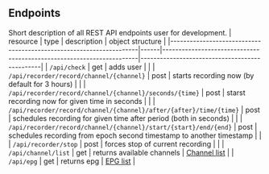 
## Endpoints

Short description of all REST API endpoints user for development.
| resource                                                           | type | description                                                          | object structure                              |
|--------------------------------------------------------------------|------|----------------------------------------------------------------------|-----------------------------------------------|
| `/api/check`                                                       | get  | adds user                                                            |                                               |
| `/api/recorder/record/channel/{channel}`                           | post | starts recording now (by default for 3 hours)                        |                                               |
| `/api/recorder/record/channel/{channel}/seconds/{time}`            | post | starst recording now for given time in seconds                       |                                               |
| `/api/recorder/record/channel/{channel}/after/{after}/time/{time}` | post | schedules recording for given time after period (both in seconds)    |                                               |
| `/api/recorder/record/channel/{channel}/start/{start}/end/{end}`   | post | schedules recording from epoch second timestamp to another timestamp |                                               |
| `/api/recorder/stop`                                               | post | forces stop of current recording                                     |                                               |
| `/api/channel/list`                                                | get  | returns available channels                                           | [Channel list](/misc/exampleChannelList.json) |
| `/api/epg`                                                         | get  | returns epg                                                          | [EPG list](/misc/exampleEPGlList.json)        |

